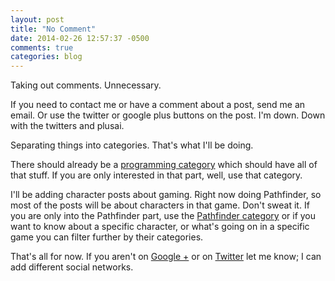 ```yaml
---
layout: post
title: "No Comment"
date: 2014-02-26 12:57:37 -0500
comments: true
categories: blog
---
```

Taking out comments. Unnecessary.

If you need to contact me or have a comment about a post, send me an email.
Or use the twitter or google plus buttons on the post. I'm down. Down with
the twitters and plusai.
<!--more-->
Separating things into categories. That's what I'll be doing.

There should already be a [programming category](http://darelf.github.io/blog/categories/programming)
which should have all of that stuff. If you are only interested in that
part, well, use that category.

I'll be adding character posts about gaming. Right now doing Pathfinder,
so most of the posts will be about characters in that game. Don't sweat it.
If you are only into the Pathfinder part, use the
[Pathfinder category](http://darelf.github.io/blog/categories/pathfinder)
or if you want to know about a specific character, or what's going
on in a specific game you can filter further by their categories.

That's all for now. If you aren't on [Google +](http://plus.google.com) or
on [Twitter](http://twitter.com) let me know; I can add different social
networks.
